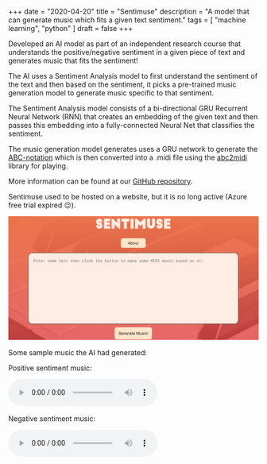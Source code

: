 +++
date = "2020-04-20"
title = "Sentimuse"
description = "A model that can generate music which fits a given text sentiment."
tags = [
    "machine learning",
    "python"
]
draft = false
+++

Developed an AI model as part of an independent research course that understands the positive/negative sentiment in a given piece of text and generates music that fits the sentiment!

The AI uses a Sentiment Analysis model to first understand the sentiment of the text and then based on the sentiment, it picks a pre-trained music generation model to generate music specific to that sentiment.

The Sentiment Analysis model consists of a bi-directional GRU Recurrent Neural Network (RNN) that creates an embedding of the given text and then passes this embedding into a fully-connected Neural Net that classifies the sentiment.

The music generation model generates uses a GRU network to generate the [ABC-notation](https://abcnotation.com/learn) which is then converted into a .midi file using the [abc2midi](http://abc.sourceforge.net/abcMIDI/original/) library for playing.

More information can be found at our [GitHub repository](https://github.com/grumpypenny/sentiment-analysis-and-music-generation).

Sentimuse used to be hosted on a website, but it is no long active (Azure free trial expired 😔).

<div style="text-align: center">
  <img  src="/images/projects/sentimuse/sentimuse.png" alt="Sentimuse home page"/>
</div>

Some sample music the AI had generated:

Positive sentiment music:

<audio src="/audio/sentimuse/happy.mp3" controls></audio>

Negative sentiment music:

<audio src="/audio/sentimuse/sad.mp3" controls></audio>
